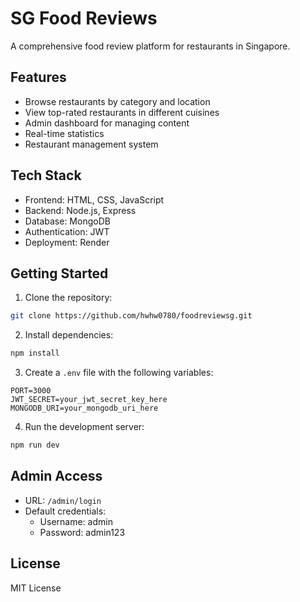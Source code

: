 # SG Food Reviews

A comprehensive food review platform for restaurants in Singapore.

## Features

- Browse restaurants by category and location
- View top-rated restaurants in different cuisines
- Admin dashboard for managing content
- Real-time statistics
- Restaurant management system

## Tech Stack

- Frontend: HTML, CSS, JavaScript
- Backend: Node.js, Express
- Database: MongoDB
- Authentication: JWT
- Deployment: Render

## Getting Started

1. Clone the repository:
```bash
git clone https://github.com/hwhw0780/foodreviewsg.git
```

2. Install dependencies:
```bash
npm install
```

3. Create a `.env` file with the following variables:
```
PORT=3000
JWT_SECRET=your_jwt_secret_key_here
MONGODB_URI=your_mongodb_uri_here
```

4. Run the development server:
```bash
npm run dev
```

## Admin Access

- URL: `/admin/login`
- Default credentials:
  - Username: admin
  - Password: admin123

## License

MIT License 